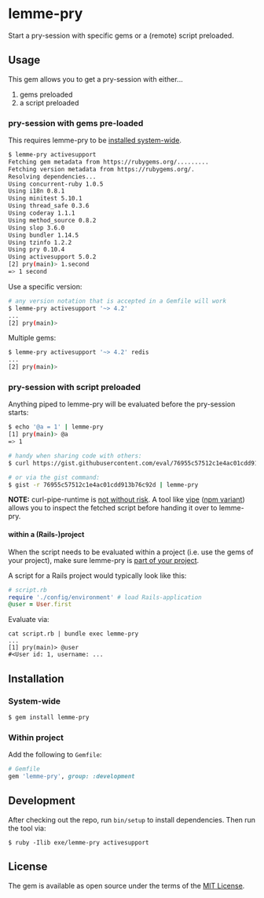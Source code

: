 # lemme-pry

Start a pry-session with specific gems or a (remote) script preloaded.

## Usage

This gem allows you to get a pry-session with either...

1. gems preloaded
2. a script preloaded

### pry-session with gems pre-loaded

This requires lemme-pry to be [installed system-wide](#system-wide).

```bash
$ lemme-pry activesupport
Fetching gem metadata from https://rubygems.org/.........
Fetching version metadata from https://rubygems.org/.
Resolving dependencies...
Using concurrent-ruby 1.0.5
Using i18n 0.8.1
Using minitest 5.10.1
Using thread_safe 0.3.6
Using coderay 1.1.1
Using method_source 0.8.2
Using slop 3.6.0
Using bundler 1.14.5
Using tzinfo 1.2.2
Using pry 0.10.4
Using activesupport 5.0.2
[2] pry(main)> 1.second
=> 1 second
```
    
Use a specific version:

```bash
# any version notation that is accepted in a Gemfile will work 
$ lemme-pry activesupport '~> 4.2'
...
[2] pry(main)>
```
        
Multiple gems:
    
```bash
$ lemme-pry activesupport '~> 4.2' redis
...
[2] pry(main)>
```

### pry-session with script preloaded

Anything piped to lemme-pry will be evaluated before the pry-session starts:

```bash
$ echo '@a = 1' | lemme-pry
[1] pry(main)> @a
=> 1
```

```bash
# handy when sharing code with others:
$ curl https://gist.githubusercontent.com/eval/76955c57512c1e4ac01cdd913b76c92d/raw/bf714a15789eca3e968c3544f85b9b786b8eae8f/hello.rb | lemme-pry

# or via the gist command:
$ gist -r 76955c57512c1e4ac01cdd913b76c92d | lemme-pry
```
    
**NOTE:** curl-pipe-runtime is [not without risk](https://www.idontplaydarts.com/2016/04/detecting-curl-pipe-bash-server-side/). A tool like [vipe](https://github.com/madx/moreutils/blob/master/vipe) ([npm variant](https://github.com/juliangruber/vipe#vipe)) allows you to inspect the fetched script before handing it over to lemme-pry.

#### within a (Rails-)project

When the script needs to be evaluated within a project (i.e. use the gems of your project), make sure lemme-pry is [part of your project](#within-project).

A script for a Rails project would typically look like this:

```ruby
# script.rb
require './config/environment' # load Rails-application
@user = User.first
```

Evaluate via:
```
cat script.rb | bundle exec lemme-pry
...
[1] pry(main)> @user
#<User id: 1, username: ...
```

## Installation

### System-wide

```bash
$ gem install lemme-pry
```

### Within project

Add the following to `Gemfile`:
    
```ruby
# Gemfile
gem 'lemme-pry', group: :development
```


## Development

After checking out the repo, run `bin/setup` to install dependencies.
Then run the tool via:

```
$ ruby -Ilib exe/lemme-pry activesupport
```

## License

The gem is available as open source under the terms of the [MIT License](http://opensource.org/licenses/MIT).

